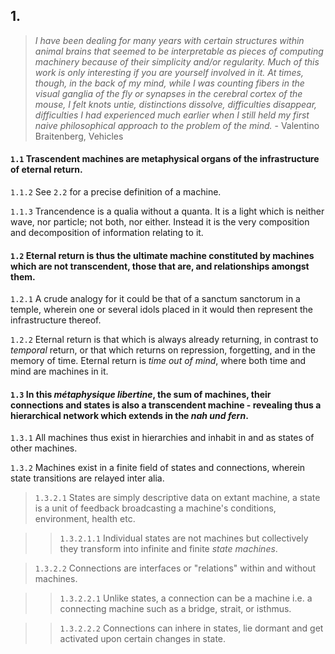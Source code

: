## 1.

> _I have been dealing for many years with certain structures within animal brains that seemed to be interpretable as pieces of computing machinery because of their simplicity and/or regularity. Much of this work is only interesting if you are yourself involved in it. At times, though, in the back of my mind, while I was counting fibers in the visual ganglia of the fly or synapses in the cerebral cortex of the mouse, I felt knots untie, distinctions dissolve, difficulties disappear, difficulties I had experienced much earlier when I still held my first naive philosophical approach to the problem of the mind._ - Valentino Braitenberg, Vehicles

#### `1.1` Trascendent machines are metaphysical organs of the infrastructure of eternal return. 

`1.1.2` See `2.2` for a precise definition of a machine.

`1.1.3` Trancendence is a qualia without a quanta. It is a light which is neither wave, nor particle; not both, nor either. Instead it is the very composition and decomposition of information relating to it.


#### `1.2` Eternal return is thus the ultimate machine constituted by machines which are not transcendent, those that are, and relationships amongst them.

`1.2.1` A crude analogy for it could be that of a sanctum sanctorum in a temple, wherein one or several idols placed in it would then represent the infrastructure thereof.

`1.2.2` Eternal return is that which is always already returning, in contrast to _temporal_ return, or that which returns on repression, forgetting, and in the memory of time. Eternal return is _time out of mind_, where both time and mind are machines in it.


#### `1.3` In this _métaphysique libertine_, the sum of machines, their connections and states is also a transcendent machine - revealing thus a hierarchical network which extends in the _nah und fern_.

`1.3.1` All machines thus exist in hierarchies and inhabit in and as states of other machines.

`1.3.2` Machines exist in a finite field of states and connections, wherein state transitions are relayed inter alia.

> `1.3.2.1` States are simply descriptive data on extant machine, a state is a unit of feedback broadcasting a machine's conditions, environment, health etc.

>> `1.3.2.1.1` Individual states are not machines but collectively they transform into infinite and finite _state machines_. 

> `1.3.2.2` Connections are interfaces or "relations" within and without machines.

>> `1.3.2.2.1` Unlike states, a connection can be a machine i.e. a connecting machine such as a bridge, strait, or isthmus.

>> `1.3.2.2.2` Connections can inhere in states, lie dormant and get activated upon certain changes in state.

